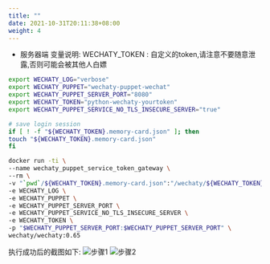 ```yaml
---
title: ""
date: 2021-10-31T20:11:38+08:00
weight: 4
---
```



+ 服务器端
变量说明:
WECHATY_TOKEN : 自定义的token,请注意不要随意泄露,否则可能会被其他人白嫖

```bash
export WECHATY_LOG="verbose"
export WECHATY_PUPPET="wechaty-puppet-wechat"
export WECHATY_PUPPET_SERVER_PORT="8080"
export WECHATY_TOKEN="python-wechaty-yourtoken"
export WECHATY_PUPPET_SERVICE_NO_TLS_INSECURE_SERVER="true"

# save login session
if [ ! -f "${WECHATY_TOKEN}.memory-card.json" ]; then
touch "${WECHATY_TOKEN}.memory-card.json"
fi

docker run -ti \
--name wechaty_puppet_service_token_gateway \
--rm \
-v "`pwd`/${WECHATY_TOKEN}.memory-card.json":"/wechaty/${WECHATY_TOKEN}.memory-card.json" \
-e WECHATY_LOG \
-e WECHATY_PUPPET \
-e WECHATY_PUPPET_SERVER_PORT \
-e WECHATY_PUPPET_SERVICE_NO_TLS_INSECURE_SERVER \
-e WECHATY_TOKEN \
-p "$WECHATY_PUPPET_SERVER_PORT:$WECHATY_PUPPET_SERVER_PORT" \
wechaty/wechaty:0.65

```

执行成功后的截图如下:
![步骤1](/images/wechaty/001.png "image")
![步骤2](/images/wechaty/002.png "image")